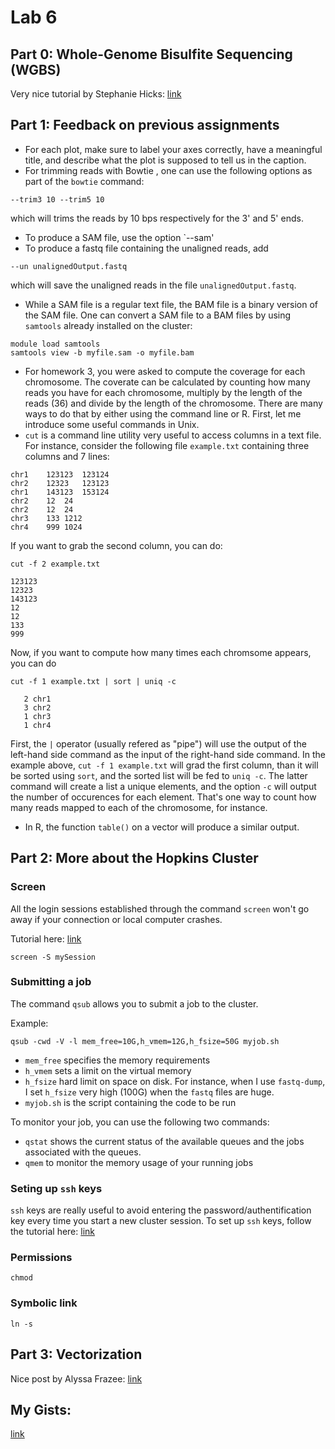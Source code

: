 # Lab 6

## Part 0: Whole-Genome Bisulfite Sequencing (WGBS)

Very nice tutorial by Stephanie Hicks: [link](https://github.com/genomicsclass/colonCancerWGBS/blob/master/scripts/createObject.Rmd)

## Part 1: Feedback on previous assignments

- For each plot, make sure to label your axes correctly, have a meaningful title, and describe what the plot is supposed to tell us in the caption. 
- For trimming reads with Bowtie , one can use the following options as part of the `bowtie` command:
```
--trim3 10 --trim5 10 
```
which will trims the reads by 10 bps respectively for the 3' and 5' ends. 
- To produce a SAM file, use the option `--sam'
- To produce a fastq file containing the unaligned reads, add
```
--un unalignedOutput.fastq
```
which will save the unaligned reads in the file `unalignedOutput.fastq`.
- While a SAM file is a regular text file, the BAM file is a binary version of the SAM file. One can convert a SAM file to a BAM files by using `samtools` already installed on the cluster:
```
module load samtools
samtools view -b myfile.sam -o myfile.bam
```
- For homework 3, you were asked to compute the coverage for each chromosome. The coverate can be calculated by counting how many reads you have for each chromosome, multiply by the length of the reads (36) and divide by the length of the chromosome. There are many ways to do that by either using the command line or R. First, let me introduce some useful commands in Unix.
- `cut` is a command line utility very useful to access columns in a text file. For instance, consider the following file `example.txt` containing three columns and 7 lines: 
```
chr1	123123	123124
chr2	12323	123123
chr1	143123	153124
chr2	12	24
chr2	12	24
chr3	133	1212
chr4	999	1024
```
If you want to grab the second column, you can do:
```
cut -f 2 example.txt

123123
12323
143123
12
12
133
999
```
Now, if you want to compute how many times each chromsome appears, you can do
```
cut -f 1 example.txt | sort | uniq -c

   2 chr1
   3 chr2
   1 chr3
   1 chr4
```
First, the `|` operator (usually refered as "pipe") will use the output of the left-hand side command as the input of the right-hand side command. In the example above, `cut -f 1 example.txt` will grad the first column, than it will be sorted using `sort`, and the sorted list will be fed to `uniq -c`. The latter command will create a list a unique elements, and the option `-c` will output the  number of occurences for each element. That's one way to count how many reads mapped to each of the chromosome, for instance. 
- In R, the function `table()` on a vector will produce a similar output. 

## Part 2: More about the Hopkins Cluster

### Screen 

All the login sessions established through the command `screen` won't go away if your connection or local computer crashes. 

Tutorial here: [link](https://kb.iu.edu/d/acuy)

```
screen -S mySession 
```

### Submitting a job

The command `qsub` allows you to submit a job to the cluster. 

Example:
```
qsub -cwd -V -l mem_free=10G,h_vmem=12G,h_fsize=50G myjob.sh
```
- `mem_free` specifies the memory requirements 
- `h_vmem` sets a limit on the virtual memory
- `h_fsize` hard limit on space on disk. For instance, when I use `fastq-dump`, I set `h_fsize` very high (100G) when the `fastq` files are huge. 
- `myjob.sh` is the script containing the code to be run

To monitor your job, you can use the following two commands:
- `qstat` shows the current status of  the  available queues  and  the  jobs  associated  with the queues.
- `qmem` to monitor the memory usage of your running jobs


### Seting up `ssh` keys

`ssh` keys are really useful to avoid entering the password/authentification key every time you start a new cluster session. To set up `ssh` keys, follow the tutorial here: [link](https://jhpce.jhu.edu/knowledge-base/authentication/login/)

### Permissions

`chmod`

### Symbolic link

`ln -s`

## Part 3: Vectorization

Nice post by Alyssa Frazee: [link](http://alyssafrazee.com/vectorization.html)

## My Gists:

[link](https://gist.github.com/Jfortin1)








